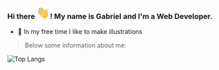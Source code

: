 ### Hi there <img src="./wave.gif" width="30px">! My name is Gabriel and I'm a Web Developer.

- 🎨 In my free time I like to make illustrations

<blockquote>Below some information about me:</blockquote>

![Top Langs](https://github-readme-stats.vercel.app/api/top-langs/?username=perinazzoo&langs_count=5&hide=objective-c)
